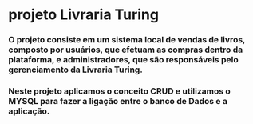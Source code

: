 # projeto Livraria Turing

### O projeto consiste em  um sistema local de vendas de livros, composto por usuários, que efetuam as compras dentro da plataforma, e administradores, que são responsáveis pelo gerenciamento da Livraria Turing.
### Neste projeto aplicamos o conceito CRUD e utilizamos o MYSQL para fazer a ligação entre o banco de Dados e a aplicação.
